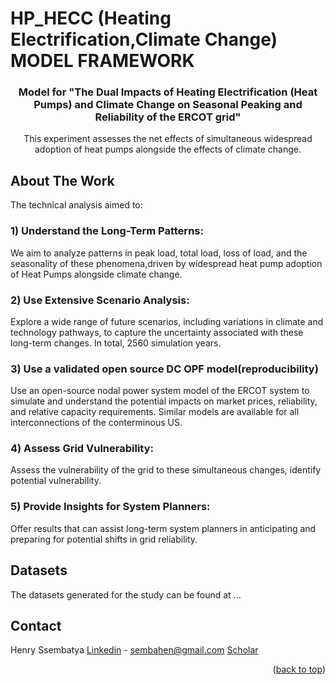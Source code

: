 # HP_HECC (Heating Electrification,Climate Change) MODEL FRAMEWORK

<div align="center">
<h3 align="center">Model for "The Dual Impacts of Heating Electrification (Heat Pumps) and Climate Change on Seasonal Peaking and Reliability of the ERCOT grid"</h3>

  <p align="center">
    This experiment assesses the net effects of simultaneous widespread adoption of heat pumps alongside the effects of climate change.
    </p>
    
</div>

<!-- ABOUT THE PROJECT -->
## About The Work

The technical analysis aimed to:

### 1) Understand the Long-Term Patterns:
   We aim to analyze patterns in peak load, total load, loss of load, and the seasonality of these phenomena,driven by widespread heat pump adoption of Heat Pumps alongside climate change.

### 2) Use Extensive Scenario Analysis:
  Explore a wide range of future scenarios, including variations in climate and technology pathways, to capture the uncertainty associated with these long-term changes. In total, 2560 simulation years.

### 3) Use a validated open source DC OPF model(reproducibility)
  Use an open-source nodal power system model of the ERCOT system to simulate and understand the potential impacts on market prices, reliability, and relative   capacity requirements. Similar models are available for all interconnections of the conterminous US.

### 4) Assess Grid Vulnerability:
   Assess the vulnerability of the grid to these simultaneous changes, identify potential vulnerability.

### 5) Provide Insights for System Planners:
  Offer results that can assist long-term system planners in anticipating and preparing for potential shifts in grid reliability.


<!-- DATASETS -->
## Datasets
The datasets generated for the study can be found at ...


<!-- CONTACT -->
## Contact

Henry Ssembatya <a href="https://www.linkedin.com/in/henry-ssembatya/"> Linkedin</a> - sembahen@gmail.com <a href="https://scholar.google.com/citations?user=W10PUg0AAAAJ&hl=en)"> Scholar</a>


<p align="right">(<a href="#readme-top">back to top</a>)</p>
